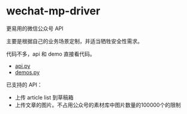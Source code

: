 # wechat-mp-driver

更易用的微信公众号 API

主要是根据自己的业务场景定制，并适当牺牲安全性需求。

代码不多，api 和 demo 直接看代码。

- [api.py](api.py)
- [demos.py](demos.py)

已支持的 API：

- 上传 article list 到草稿箱
- 上传文章的图片。不占用公众号的素材库中图片数量的100000个的限制
